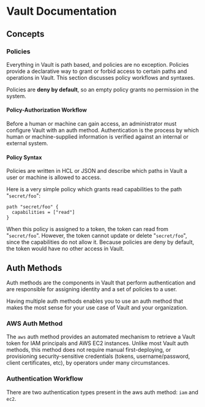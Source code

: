 # Vault Documentation

## Concepts

### Policies

Everything in Vault is path based, and policies are no exception.
Policies provide a declarative way to grant or forbid access to certain paths and operations in Vault.
This section discusses policy workflows and syntaxes.

Policies are **deny by default**, so an empty policy grants no permission in the system.

#### Policy-Authorization Workflow

Before a human or machine can gain access, an administrator must configure Vault with an auth method.
Authentication is the process by which human or machine-supplied information is verified against an internal or external system.

#### Policy Syntax

Policies are written in HCL or JSON and describe which paths in Vault a user or machine is allowed to access.

Here is a very simple policy which grants read capabilities to the path "`secret/foo`":
```hcl
path "secret/foo" {
  capabilities = ["read"]
}
```
When this policy is assigned to a token, the token can read from "`secret/foo`".
However, the token cannot update or delete "`secret/foo`", since the capabilities do not allow it.
Because policies are deny by default, the token would have no other access in Vault.

## Auth Methods

Auth methods are the components in Vault that perform authentication and are responsible for assigning identity and a set of policies to a user.

Having multiple auth methods enables you to use an auth method that makes the most sense for your use case of Vault and your organization.

### AWS Auth Method

The `aws` auth method provides an automated mechanism to retrieve a Vault token for IAM principals and AWS EC2 instances.
Unlike most Vault auth methods, this method does not require manual first-deploying, or provisioning security-sensitive credentials (tokens, username/password, client certificates, etc), by operators under many circumstances.

### Authentication Workflow

There are two authentication types present in the aws auth method: `iam` and `ec2`.
